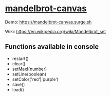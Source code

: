 # [mandelbrot-canvas](https://github.com/beenotung/mandelbrot-canvas)

Demo: https://mandelbrot-canvas.surge.sh

Wiki: https://en.wikipedia.org/wiki/Mandelbrot_set

## Functions available in console

- restart()
- clear()
- setMaxI(number)
- setLine(boolean)
- setColor('red'|'purple')
- save()
- load()
